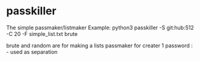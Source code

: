 # passkiller
The simple passmaker/listmaker
Example: python3 passkiller -S git:hub:512 -C 20 -F simple_list.txt brute

brute and random are for making a lists
passmaker for creater 1 password
: - used as separation
